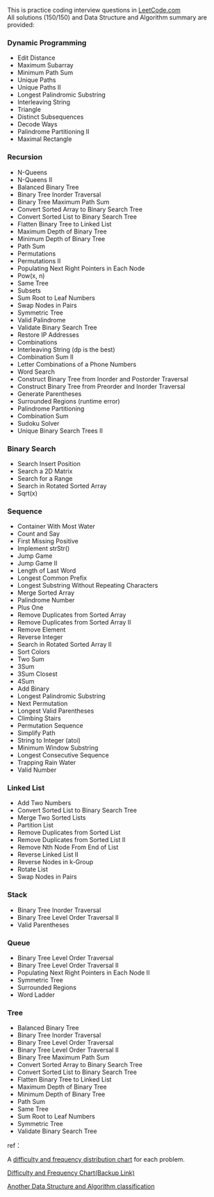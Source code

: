 This is practice coding interview questions in <a href="leetcode.com">LeetCode.com</a> <br>
All solutions (150/150) and Data Structure and Algorithm summary are provided:

<h3>Dynamic Programming</h3>
<ul>
<li>Edit Distance</li>
<li>Maximum Subarray</li>
<li>Minimum Path Sum</li>
<li>Unique Paths</li>
<li>Unique Paths II</li>
<li>Longest Palindromic Substring</li>
<li>Interleaving String</li>
<li>Triangle</li>
<li>Distinct Subsequences</li>
<li>Decode Ways</li>
<li>Palindrome Partitioning II</li>
<li>Maximal Rectangle</li>
</ul>
<h3><a href="https://github.com/AnnieKim/Leetcode#recursion"></a>Recursion</h3>
<ul>
<li>N-Queens</li>
<li>N-Queens II</li>
<li>Balanced Binary Tree</li>
<li>Binary Tree Inorder Traversal</li>
<li>Binary Tree Maximum Path Sum</li>
<li>Convert Sorted Array to Binary Search Tree</li>
<li>Convert Sorted List to Binary Search Tree</li>
<li>Flatten Binary Tree to Linked List</li>
<li>Maximum Depth of Binary Tree</li>
<li>Minimum Depth of Binary Tree</li>
<li>Path Sum</li>
<li>Permutations</li>
<li>Permutations II</li>
<li>Populating Next Right Pointers in Each Node</li>
<li>Pow(x, n)</li>
<li>Same Tree</li>
<li>Subsets</li>
<li>Sum Root to Leaf Numbers</li>
<li>Swap Nodes in Pairs</li>
<li>Symmetric Tree</li>
<li>Valid Palindrome</li>
<li>Validate Binary Search Tree</li>
<li>Restore IP Addresses</li>
<li>Combinations</li>
<li>Interleaving String (dp is the best)</li>
<li>Combination Sum II</li>
<li>Letter Combinations of a Phone Numbers</li>
<li>Word Search</li>
<li>Construct Binary Tree from Inorder and Postorder Traversal</li>
<li>Construct Binary Tree from Preorder and Inorder Traversal</li>
<li>Generate Parentheses</li>
<li>Surrounded Regions (runtime error)</li>
<li>Palindrome Partitioning</li>
<li>Combination Sum</li>
<li>Sudoku Solver</li>
<li>Unique Binary Search Trees II</li>
</ul>
<h3><a href="https://github.com/AnnieKim/Leetcode#binary-search"></a>Binary Search</h3>
<ul>
<li>Search Insert Position</li>
<li>Search a 2D Matrix</li>
<li>Search for a Range</li>
<li>Search in Rotated Sorted Array</li>
<li>Sqrt(x)</li>
</ul>
<h3><a href="https://github.com/AnnieKim/Leetcode#sequence"></a>Sequence</h3>
<ul>
<li>Container With Most Water</li>
<li>Count and Say</li>
<li>First Missing Positive</li>
<li>Implement strStr()</li>
<li>Jump Game</li>
<li>Jump Game II</li>
<li>Length of Last Word</li>
<li>Longest Common Prefix</li>
<li>Longest Substring Without Repeating Characters</li>
<li>Merge Sorted Array</li>
<li>Palindrome Number</li>
<li>Plus One</li>
<li>Remove Duplicates from Sorted Array</li>
<li>Remove Duplicates from Sorted Array II</li>
<li>Remove Element</li>
<li>Reverse Integer</li>
<li>Search in Rotated Sorted Array II</li>
<li>Sort Colors</li>
<li>Two Sum</li>
<li>3Sum</li>
<li>3Sum Closest</li>
<li>4Sum</li>
<li>Add Binary</li>
<li>Longest Palindromic Substring</li>
<li>Next Permutation</li>
<li>Longest Valid Parentheses</li>
<li>Climbing Stairs</li>
<li>Permutation Sequence</li>
<li>Simplify Path</li>
<li>String to Integer (atoi)</li>
<li>Minimum Window Substring</li>
<li>Longest Consecutive Sequence</li>
<li>Trapping Rain Water</li>
<li>Valid Number</li>
</ul>
<h3><a href="https://github.com/AnnieKim/Leetcode#linked-list"></a>Linked List</h3>
<ul>
<li>Add Two Numbers</li>
<li>Convert Sorted List to Binary Search Tree</li>
<li>Merge Two Sorted Lists</li>
<li>Partition List</li>
<li>Remove Duplicates from Sorted List</li>
<li>Remove Duplicates from Sorted List II</li>
<li>Remove Nth Node From End of List</li>
<li>Reverse Linked List II</li>
<li>Reverse Nodes in k-Group</li>
<li>Rotate List</li>
<li>Swap Nodes in Pairs</li>
</ul>
<h3><a href="https://github.com/AnnieKim/Leetcode#stack"></a>Stack</h3>
<ul>
<li>Binary Tree Inorder Traversal</li>
<li>Binary Tree Level Order Traversal II</li>
<li>Valid Parentheses</li>
</ul>
<h3><a href="https://github.com/AnnieKim/Leetcode#queue"></a>Queue</h3>
<ul>
<li>Binary Tree Level Order Traversal</li>
<li>Binary Tree Level Order Traversal II</li>
<li>Populating Next Right Pointers in Each Node II</li>
<li>Symmetric Tree</li>
<li>Surrounded Regions</li>
<li>Word Ladder</li>
</ul>
<h3><a href="https://github.com/AnnieKim/Leetcode#tree"></a>Tree</h3>
<ul>
<li>Balanced Binary Tree</li>
<li>Binary Tree Inorder Traversal</li>
<li>Binary Tree Level Order Traversal</li>
<li>Binary Tree Level Order Traversal II</li>
<li>Binary Tree Maximum Path Sum</li>
<li>Convert Sorted Array to Binary Search Tree</li>
<li>Convert Sorted List to Binary Search Tree</li>
<li>Flatten Binary Tree to Linked List</li>
<li>Maximum Depth of Binary Tree</li>
<li>Minimum Depth of Binary Tree</li>
<li>Path Sum</li>
<li>Same Tree</li>
<li>Sum Root to Leaf Numbers</li>
<li>Symmetric Tree</li>
<li>Validate Binary Search Tree</li>
</ul>

<p>
ref：<br>
 
<p><span>A&nbsp;</span><a href="https://docs.google.com/spreadsheet/pub?key=0Aqt--%20wSNYfuxdGxQWVFsOGdVVWxQRlNUVXZTdEpOeEE&amp;output=html">difficulty and frequency distribution chart</a><span>&nbsp;for each problem.</span></p>
<p><span><a href="http://kwfeng.wordpress.com/2013/05/18/leetcode-interview-questions-online-judge-solutions/">Difficulty and Frequency Chart(Backup Link)</a><span>
<p><span><a href="https://github.com/ZorroWang/LeetCode">Another Data Structure and Algorithm classification</a><span>

</p>
